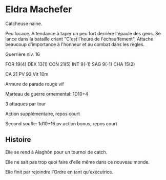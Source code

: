 Eldra Machefer
==============

Catcheuse naine.

Peu locace. A tendance à taper un peu fort derrière l'épaule des gens.
Se lance dans la bataille criant "C'est l'heure de l'échauffement".
Attache beaucoup d'importance à l'honneur et au combat dans les règles.

Guerrière niv. 16

FOR 19(4) DEX 13(1) CON 21(5) INT 9(-1) SAG 9(-1) CHA 15(2) 

CA 21 PV 92 Vit 10m

Armure de parade rouge vif

Marteau de guerre ornemental: 1D10+4

3 attaques par tour

Action supplémentaire, repos court

Second soufle: 1d10+16 pv action bonus, repos court

Histoire
--------

Elle se rend à Alaghôn pour un tournoi de catch.

Elle ne sait pas trop quoi faire d'elle même dans ce nouveau monde.

Elle finit par rejoindre l'Ordre en tant qu'exécutrice.
